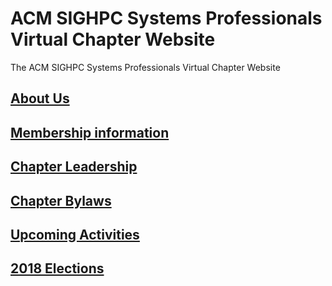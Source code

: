 # ACM SIGHPC Systems Professionals Virtual Chapter Website
The ACM SIGHPC Systems Professionals Virtual Chapter Website

## [About Us](AboutUS.md)

## [Membership information](Membership.md)

## [Chapter Leadership](SIGHPCSystemsOfficers.md)

## [Chapter Bylaws](https://github.com/SIGHPC-SYSPROS/OrganizationalDocs/blob/master/SIGHPCSystemsBylaws.md)

## [Upcoming Activities](UpcomingActivities.md)

## [2018 Elections](2018Candidates.md)
